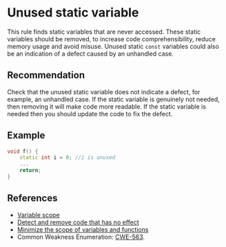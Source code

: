 # Unused static variable
This rule finds static variables that are never accessed. These static variables should be removed, to increase code comprehensibility, reduce memory usage and avoid misuse. Unused static `const` variables could also be an indication of a defect caused by an unhandled case.


## Recommendation
Check that the unused static variable does not indicate a defect, for example, an unhandled case. If the static variable is genuinely not needed, then removing it will make code more readable. If the static variable is needed then you should update the code to fix the defect.


## Example

```cpp
void f() {
	static int i = 0; //i is unused
	...
	return;
}

```

## References
* [Variable scope](http://www.tutorialspoint.com/cplusplus/cpp_variable_scope.htm)
* [Detect and remove code that has no effect](https://www.securecoding.cert.org/confluence/display/c/MSC12-C.+Detect+and+remove+code+that+has+no+effect+or+is+never+executed)
* [Minimize the scope of variables and functions](https://wiki.sei.cmu.edu/confluence/display/c/DCL19-C.+Minimize+the+scope+of+variables+and+functions)
* Common Weakness Enumeration: [CWE-563](https://cwe.mitre.org/data/definitions/563.html).
